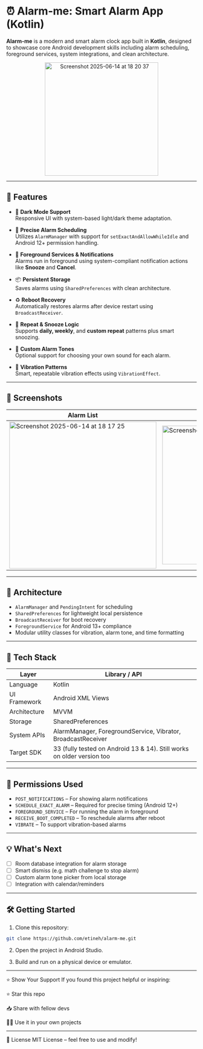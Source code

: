 # ⏰ Alarm-me: Smart Alarm App (Kotlin)

**Alarm-me** is a modern and smart alarm clock app built in **Kotlin**, designed to showcase core Android development skills including alarm scheduling, foreground services, system integrations, and clean architecture.

<p align="center">
  <img width="300" alt="Screenshot 2025-06-14 at 18 20 37" src="https://github.com/user-attachments/assets/98d0ba9b-1a8b-4211-95ec-e6787983c9fe" />
</p>


---

## 🚀 Features

- 🌙 **Dark Mode Support**  
  Responsive UI with system-based light/dark theme adaptation.
  
- 🔔 **Precise Alarm Scheduling**  
  Utilizes `AlarmManager` with support for `setExactAndAllowWhileIdle` and Android 12+ permission handling.

- 📣 **Foreground Services & Notifications**  
  Alarms run in foreground using system-compliant notification actions like **Snooze** and **Cancel**.

- 📦 **Persistent Storage**  
  Saves alarms using `SharedPreferences` with clean architecture.

- ♻️ **Reboot Recovery**  
  Automatically restores alarms after device restart using `BroadcastReceiver`.

- 🔁 **Repeat & Snooze Logic**  
  Supports **daily, weekly**, and **custom repeat** patterns plus smart snoozing.

- 🎵 **Custom Alarm Tones**  
  Optional support for choosing your own sound for each alarm.

- 📳 **Vibration Patterns**  
  Smart, repeatable vibration effects using `VibrationEffect`.

---

## 📸 Screenshots

| Alarm List | Set Alarm | Delete All |
|------------|-----------|--------------|
| <img width="389" alt="Screenshot 2025-06-14 at 18 17 25" src="https://github.com/user-attachments/assets/89d77424-629f-47aa-a4bd-497614cc5697" /> | <img width="367" alt="Screenshot 2025-06-14 at 18 15 45" src="https://github.com/user-attachments/assets/16ff0b81-2205-455c-bf51-d509356f236c" /> | <img width="360" alt="Screenshot 2025-06-14 at 18 18 06" src="https://github.com/user-attachments/assets/c7f5f757-6434-476b-ae34-e30bd9a5dbcf" /> |

---

## 🧠 Architecture

- `AlarmManager` and `PendingIntent` for scheduling
- `SharedPreferences` for lightweight local persistence
- `BroadcastReceiver` for boot recovery
- `ForegroundService` for Android 13+ compliance
- Modular utility classes for vibration, alarm tone, and time formatting

---

## 📱 Tech Stack

| Layer          | Library / API                        |
|----------------|--------------------------------------|
| Language       | Kotlin                               |
| UI Framework   | Android XML Views                    |
| Architecture   | MVVM                                 |
| Storage        | SharedPreferences                    |
| System APIs    | AlarmManager, ForegroundService, Vibrator, BroadcastReceiver |
| Target SDK     | 33 (fully tested on Android 13 & 14). Still works on older version too |

---

## 🔐 Permissions Used

- `POST_NOTIFICATIONS` – For showing alarm notifications
- `SCHEDULE_EXACT_ALARM` – Required for precise timing (Android 12+)
- `FOREGROUND_SERVICE` – For running the alarm in foreground
- `RECEIVE_BOOT_COMPLETED` – To reschedule alarms after reboot
- `VIBRATE` – To support vibration-based alarms

---

## 💡 What's Next

- [ ] Room database integration for alarm storage  
- [ ] Smart dismiss (e.g. math challenge to stop alarm)  
- [ ] Custom alarm tone picker from local storage  
- [ ] Integration with calendar/reminders

---

## 🛠️ Getting Started

1. Clone this repository:
```bash
git clone https://github.com/etineh/alarm-me.git
```
2. Open the project in Android Studio.

3. Build and run on a physical device or emulator.

---

⭐️ Show Your Support
If you found this project helpful or inspiring:

⭐️ Star this repo

📥 Share with fellow devs

🧑‍💼 Use it in your own projects

---

📄 License
MIT License – feel free to use and modify!
